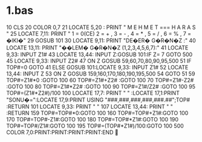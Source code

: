 # 1.bas
10 CLS
20 COLOR 0,7
21 LOCATE 5,20 : PRINT " M E H M E T === H A R A S "
25 LOCATE 7,11: PRINT " 1 = 0(CE) 2 = + , 3 = - , 4 = * , 5 = / , 6 = % , 7 = �IKI�"
29 GOSUB 101
30 LOCATE 9,11: PRINT  "DE�ER� G�R�N�Z   :"
40 LOCATE 13,11: PRINT "��LEM� G�R�N�Z (1,2,3,4,5,6,7):"
41 LOCATE 9,33: INPUT Z1#
43 LOCATE 13,44: INPUT Z:GOSUB 101:IF Z= 7 GOTO 500
45 LOCATE 9,33: INPUT Z2#
47 ON Z GOSUB 59,60,70,80,90,95,500
51 IF TOP#=0 GOTO 41 ELSE GOSUB 101:LOCATE 9,33: INPUT Z1#
52 LOCATE 13,44: INPUT Z
53 ON Z GOSUB 159,160,170,180,190,195,500
54 GOTO 51
59 TOP#=Z1#*0 :GOTO 100
60 TOP#=Z1#+Z2# :GOTO 100
70 TOP#=Z1#-Z2# :GOTO 100
80 TOP#=Z1#*Z2# :GOTO 100
90 TOP#=Z1#/Z2# :GOTO 100
95 TOP#=(Z1#*Z2#)/100
100 LOCATE 17,7: PRINT "                     " :LOCATE 17,1:PRINT "SONU�=":LOCATE 17,9:PRINT USING "###,###,###,###,###.##";TOP# :RETURN
101 LOCATE 9,33: PRINT "                  "
107 LOCATE 13,44: PRINT "   " :RETURN
159 TOP#=TOP#*0:GOTO 100
160 TOP#=TOP#+Z1#:GOTO 100
170 TOP#=TOP#-Z1#:GOTO 100
180 TOP#=TOP#*Z1#:GOTO 100
190 TOP#=TOP#/Z1#:GOTO 100
195 TOP#=(TOP#*Z1#)/100:GOTO 100
500 COLOR 7,0:PRINT:PRINT:PRINT:PRINT:END

